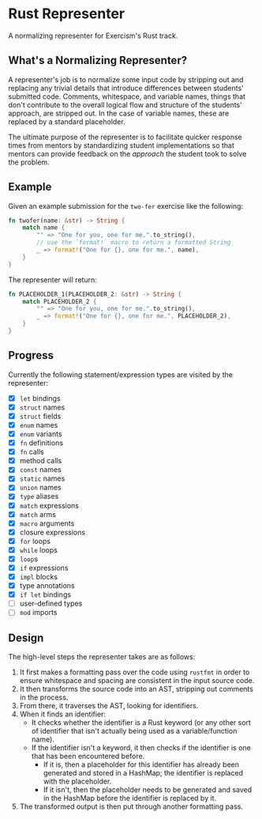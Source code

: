 # Rust Representer 

A normalizing representer for Exercism's Rust track.

## What's a Normalizing Representer?

A representer's job is to normalize some input code by stripping out and replacing any trivial details that introduce differences between students' submitted code. Comments, whitespace, and variable names, things that don't contribute to the overall logical flow and structure of the students' approach, are stripped out. In the case of variable names, these are replaced by a standard placeholder.

The ultimate purpose of the representer is to facilitate quicker response times from mentors by standardizing student implementations so that mentors can provide feedback on the _approach_ the student took to solve the problem.

## Example

Given an example submission for the `two-fer` exercise like the following:

```rust
fn twofer(name: &str) -> String {
    match name {
        "" => "One for you, one for me.".to_string(),
        // use the `format!` macro to return a formatted String
        _ => format!("One for {}, one for me.", name),
    }
}
```

The representer will return:

```rust
fn PLACEHOLDER_1(PLACEHOLDER_2: &str) -> String {
    match PLACEHOLDER_2 {
        "" => "One for you, one for me.".to_string(),
        _ => format!("One for {}, one for me.", PLACEHOLDER_2),
    }
}
```

## Progress

Currently the following statement/expression types are visited by the representer:

- [x] `let` bindings
- [x] `struct` names 
- [x] `struct` fields
- [x] `enum` names
- [x] `enum` variants
- [x] `fn` definitions
- [x] `fn` calls
- [x] method calls
- [x] `const` names 
- [x] `static` names
- [x] `union` names
- [x] `type` aliases
- [x] `match` expressions
- [x] `match` arms
- [x] `macro` arguments
- [x] closure expressions
- [x] `for` loops
- [x] `while` loops
- [x] `loop`s
- [x] `if` expressions
- [x] `impl` blocks
- [x] type annotations
- [x] `if let` bindings
- [ ] user-defined types
- [ ] `mod` imports

## Design

The high-level steps the representer takes are as follows:

1. It first makes a formatting pass over the code using `rustfmt` in order to ensure whitespace and spacing are consistent in the input source code.
2. It then transforms the source code into an AST, stripping out comments in the process. 
3. From there, it traverses the AST, looking for identifiers.
4. When it finds an identifier:
    - It checks whether the identifier is a Rust keyword (or any other sort of identifier that isn't actually being used as a variable/function name).
    - If the identifier isn't a keyword, it then checks if the identifier is one that has been encountered before.
        - If it is, then a placeholder for this identifier has already been generated and stored in a HashMap; the identifier is replaced with the placeholder.
        - If it isn't, then the placeholder needs to be generated and saved in the HashMap before the identifier is replaced by it.
5. The transformed output is then put through another formatting pass. 
